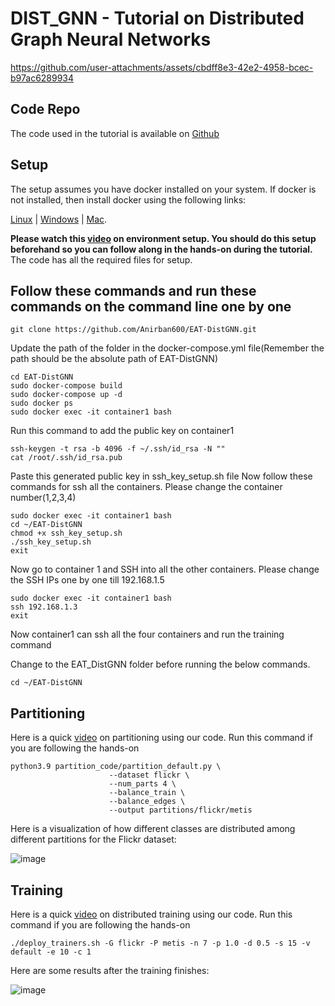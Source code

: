 # DIST_GNN - Tutorial on Distributed Graph Neural Networks
<!--img src="https://github.com/user-attachments/assets/c8a0e3bf-626f-4e61-908a-b9fd16b7900f" alt="distgnn" width="500"/-->
<!-- img src="https://github.com/user-attachments/assets/f985dc3a-1ef3-4211-9d75-b80fcd0075c7" alt="distgnn1" width="500"/-->


https://github.com/user-attachments/assets/cbdff8e3-42e2-4958-bcec-b97ac6289934




## Code Repo
The code used in the tutorial is available on [Github](https://github.com/Anirban600/EAT-DistGNN)

## Setup
The setup assumes you have docker installed on your system. If docker is not installed, then install docker using the following links: 

[Linux](https://docs.docker.com/engine/install/) | [Windows](https://docs.docker.com/desktop/setup/install/windows-install/) | [Mac](https://docs.docker.com/desktop/setup/install/mac-install/).

**Please watch this [video](https://drive.google.com/file/d/1Fd8MbXWvKfukSE-p5EZ9dOzxRPLa-VnA/view?usp=drive_link) on environment setup. 
You should do this setup beforehand so you can follow along in the hands-on during the tutorial.**
The code has all the required files for setup.
## Follow these commands and run these commands on the command line one by one 
```
git clone https://github.com/Anirban600/EAT-DistGNN.git
```
Update the path of the folder in the docker-compose.yml file(Remember the path should be the absolute path of EAT-DistGNN)
```
cd EAT-DistGNN
sudo docker-compose build
sudo docker-compose up -d
sudo docker ps
sudo docker exec -it container1 bash
```
Run this command to add the public key on container1 
```
ssh-keygen -t rsa -b 4096 -f ~/.ssh/id_rsa -N ""
cat /root/.ssh/id_rsa.pub
```
Paste this generated public key in ssh_key_setup.sh file
Now follow these commands for ssh all the containers. Please change the container number(1,2,3,4)
```
sudo docker exec -it container1 bash
cd ~/EAT-DistGNN
chmod +x ssh_key_setup.sh
./ssh_key_setup.sh
exit
```
Now go to container 1 and SSH into all the other containers. Please change the SSH IPs one by one till 192.168.1.5
```
sudo docker exec -it container1 bash
ssh 192.168.1.3
exit
```
Now container1 can ssh all the four containers and run the training command  

Change to the EAT_DistGNN folder before running the below commands.
```
cd ~/EAT-DistGNN
```

## Partitioning
Here is a quick [video](https://drive.google.com/file/d/1h5YLllBwgyFLWIfj7rM10rNWFsexO8uU/view?usp=sharing) on partitioning using our code.
Run this command if you are following the hands-on
``` [bash]
python3.9 partition_code/partition_default.py \
                      --dataset flickr \
                      --num_parts 4 \
                      --balance_train \
                      --balance_edges \
                      --output partitions/flickr/metis
```
Here is a visualization of how different classes are distributed among different partitions for the Flickr dataset:

![image](https://github.com/user-attachments/assets/ebefb871-7526-4d0f-8b9b-339eafbab7be)


## Training
Here is a quick [video](https://drive.google.com/file/d/1EBU9Lnn6CkRWdiTiMeK6NwbjOrSPyINn/view?usp=sharing) on distributed training using our code.
Run this command if you are following the hands-on
``` [bash]
./deploy_trainers.sh -G flickr -P metis -n 7 -p 1.0 -d 0.5 -s 15 -v default -e 10 -c 1
```

Here are some results after the training finishes:

![image](https://github.com/user-attachments/assets/d506e0be-1f42-4c48-8276-2b55fb101dab)
